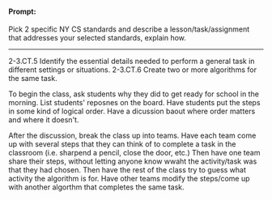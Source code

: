  
 #### Prompt:
 Pick 2 specific NY CS standards and describe a lesson/task/assignment that addresses your selected standards, explain how.
 
 **********
 
 2-3.CT.5 Identify the essential details needed to perform a general task in different settings or situations.
 2-3.CT.6 Create two or more algorithms for the same task. 
 
 To begin the class, ask students why they did to get ready for school in the morning.
 List students' reposnes on the board. 
 Have students put the steps in some kind of logical order. 
 Have a dicussion baout where order matters and where it doesn't. 
 
 After the discussion, break the class up into teams. 
 Have each team come up with several steps that they can think of to complete a task in the classroom (i.e. sharpend a pencil, close the door, etc.)
 Then have one team share their steps, without letting anyone know wwaht the activity/task was that they had chosen.
 Then have the rest of the class try to guess what activity the algorithm is for. 
 Have other teams modify the steps/come up with another algorthm that completes the same task. 


